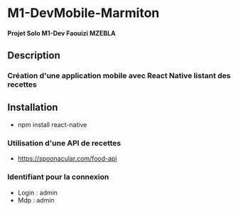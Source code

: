 # M1-DevMobile-Marmiton

#### Projet Solo M1-Dev Faouizi MZEBLA

## Description
### Création d'une application mobile avec React Native listant des recettes

## Installation
- npm install react-native

### Utilisation d'une API de recettes

- https://spoonacular.com/food-api

### Identifiant pour la connexion 
- Login : admin
- Mdp : admin
